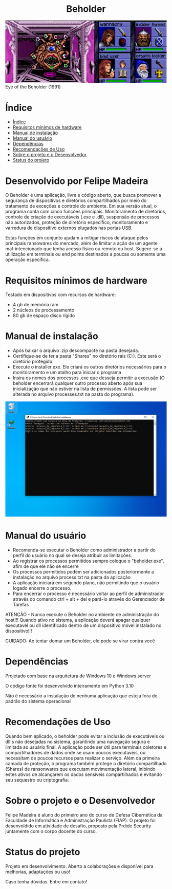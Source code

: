  
<h1 align="center"> Beholder </h1>

![img](https://github.com/FelpM/Beholder/blob/main/beholderimg.png)
Eye of the Beholder (1991)

# Índice 

* [Índice](#índice)
* [Requisitos mínimos de hardware](#requisitos-mínimos-de-hardware)
* [Manual de instalação](#manual-de-instalação)
* [Manual do usuário](#manual-do-usuário)
* [Dependências](#dependências)
* [Recomendações de Uso](#recomendações-de-uso)
* [Sobre o projeto e o Desenvolvedor](#sobre-o-projeto-e-o-desenvolvedor)
* [Status do projeto](#status-do-projeto)

# Desenvolvido por Felipe Madeira

O Beholder é uma aplicação, livre e código aberto, que busca promover a segurança de 
dispositivos e diretórios compartilhados por meio do tratamento de exceções e controle 
do ambiente. Em sua versão atual, o programa conta com cinco funções principais. 
Monitoramento de diretórios, controle de criação de executáveis (.exe e .dll), suspensão
de processos não autorizados, proteção de diretório específico, monitoramento e 
varredura de dispositivo externos plugados nas portas USB.

Estas funções em conjunto ajudam a mitigar riscos de ataque pelos principais ransowares 
do mercado, além de limitar a ação de um agente mal-intencionado que tenha acesso 
físico ou remoto ou host. Sugere-se a utilização em terminais ou end points destinados a 
poucas ou somente uma operação específica.


# Requisitos mínimos de hardware

Testado em dispositivos com recursos de hardware:
 * 4 gb de memória ram
 * 2 núcleos de processamento
 * 80 gb de espaço disco rígido

# Manual de instalação

 * Após baixar o arquivo .zip descompacte na pasta desejada.
 * Certifique-se de ter a pasta "Shares" no diretório rais (C:). Este será o diretório
protegido 
 * Execute o installer.exe. Ele criará os outros diretórios necessários para o monitoramento 
e um atalho para iniciar o programa
 * Insira os nomes dos processos .exe que desseja permitir a execusão (O beholder encerrará
qualquer outro processo aberto após sua inicialização que não estiver na lista de
permissões. A lista pode ser alterada no arquivo processes.txt na pasta do programa).

![exemplo](https://github.com/FelpM/Beholder/blob/main/exemplo.png)

# Manual do usuário

 * Recomenda-se executar o Beholder como administrador a partir do perfil do usuário no 
qual se deseja atribuir as limitações.
 * Ao registrar os processos permitidos sempre coloque o "beholder.exe", afim de que ele
não se encerre
 * Os processos permitidos podem ser adicionados posteriormente a instalação no arquivo process.txt na pasta da aplicação
 * A aplicação iniciará em segundo plano, não permitindo que o usuário logado encerre o 
processo. 
 * Para encerrar o processo é necessário voltar ao perfil de administrador através do 
comando ctrl + alt + del e pará-lo através do Gerenciador de Tarefas

ATENÇÃO - Nunca execute o Beholder no ambiente de administração do host!!! Quando ativo no sistema, a aplicação deverá apagar qualquer executavel ou dll
identificado dentro de um dispositivo móvel instalado no dispositivo!!!

CUIDADO: Ao tentar domar um Beholder, ele pode se virar contra você

# Dependências

Projetado com base na arquitetura de Windows 10 e Windows server

O código fonte foi desenvolvido inteiramente em Python 3.10

Não é necessário a instalação de nenhuma aplicação que esteja fora do padrão do sistema 
operacional

# Recomendações de Uso

Quando bem aplicado, o beholder pode evitar a inclusão de executáveis ou dll's não
desejadas no sistema, garantindo uma navegação segura e limitada ao usuário final.
A aplicação pode ser útil para terminais coletores e compartilhadores de dados onde 
se usam poucos executaveis, ou necessitam de poucos recursos para realizar o serviço. 
Além da primeira camada de proteção, o programa também protege o diretório compartilhado 
(Shares) de ransonwares que executam movimentação lateral, inibindo estes ativos de 
alcançarem os dados sensíveis compartilhados e evitando seu sequestro ou 
criptografia.

# Sobre o projeto e o Desenvolvedor

Felipe Madeira é aluno do primeiro ano do curso de Defesa Cibernética da Faculdade de
Informática e Administração Paulista (FIAP). O projeto foi desenvoldido em atividade de 
desafio, proposto pela Prdide Security juntamente com o corpo
docente do curso.

# Status do projeto

Projeto em desenvolvimento. Aberto a colaborações e disponível para melhorias, adaptações
ou uso!

Caso tenha dúvidas. Entre em contato! 
